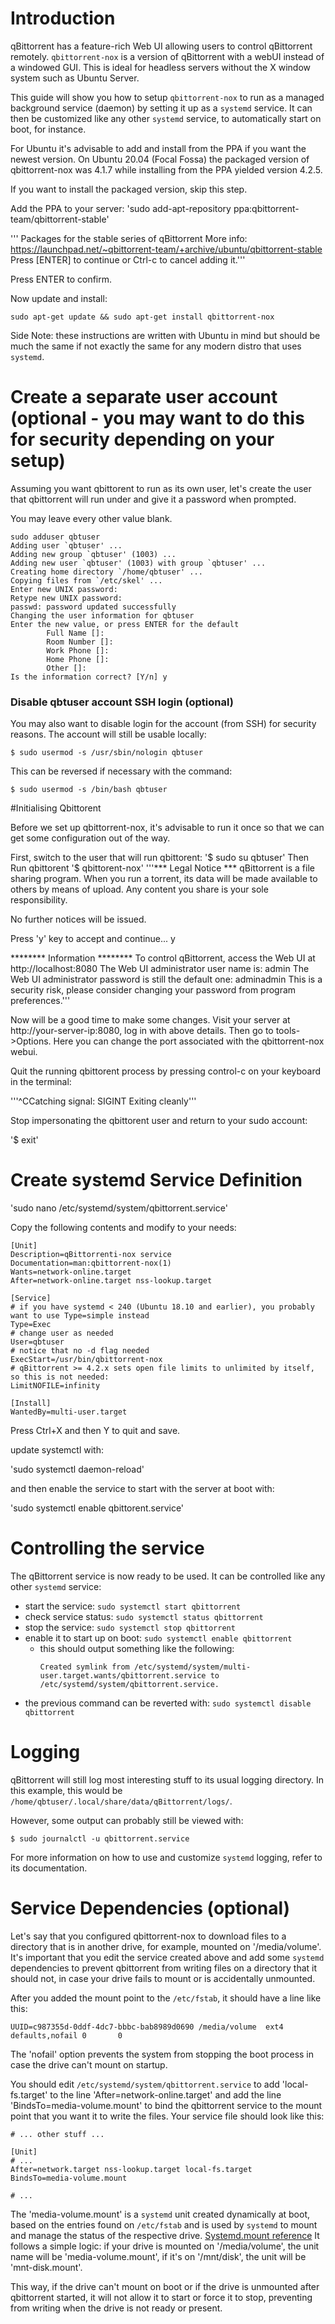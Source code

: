 # Introduction

qBittorrent has a feature-rich Web UI allowing users to control qBittorrent remotely. `qbittorrent-nox` is a version of qBittorrent with a webUI instead of a windowed GUI. This is ideal for headless servers without the X window system such as Ubuntu Server.

This guide will show you how to setup `qbittorrent-nox` to run as a managed background service (daemon) by setting it up as a `systemd` service. It can then be customized like any other `systemd` service, to automatically start on boot, for instance.

For Ubuntu it's advisable to add and install from the PPA if you want the newest version. On Ubuntu 20.04 (Focal Fossa) the packaged version of qbittorrent-nox was 4.1.7 while installing from the PPA yielded version 4.2.5.


If you want to install the packaged version, skip this step.  

Add the PPA to your server:
'sudo add-apt-repository ppa:qbittorrent-team/qbittorrent-stable'

''' Packages for the stable series of qBittorrent
 More info: https://launchpad.net/~qbittorrent-team/+archive/ubuntu/qbittorrent-stable
Press [ENTER] to continue or Ctrl-c to cancel adding it.'''  

Press ENTER to confirm.  

Now update and install:  

`sudo apt-get update && sudo apt-get install qbittorrent-nox`  

Side Note: these instructions are written with Ubuntu in mind but should be much the same if not exactly the same for any modern distro that uses `systemd`.

# Create a separate user account (optional - you may want to do this for security depending on your setup)

Assuming you want qbittorent to run as its own user, let's create the user that qbittorrent will run under and give it a password when prompted.

You may leave every other value blank.

```
sudo adduser qbtuser
Adding user `qbtuser' ...
Adding new group `qbtuser' (1003) ...
Adding new user `qbtuser' (1003) with group `qbtuser' ...
Creating home directory `/home/qbtuser' ...
Copying files from `/etc/skel' ...
Enter new UNIX password:
Retype new UNIX password:
passwd: password updated successfully
Changing the user information for qbtuser
Enter the new value, or press ENTER for the default
        Full Name []:
        Room Number []:
        Work Phone []:
        Home Phone []:
        Other []:
Is the information correct? [Y/n] y
```

### Disable qbtuser account SSH login (optional)

You may also want to disable login for the account (from SSH) for security reasons. The account will still be usable locally:

```
$ sudo usermod -s /usr/sbin/nologin qbtuser
```

This can be reversed if necessary with the command:

```
$ sudo usermod -s /bin/bash qbtuser
```
#Initialising Qbittorent

Before we set up qbittorrent-nox, it's advisable to run it once so that we can get some configuration out of the way.

First, switch to the user that will run qbittorent:
'$ sudo su qbtuser'
Then Run qbittorent
'$ qbittorent-nox'
'''*** Legal Notice ***
qBittorrent is a file sharing program. When you run a torrent, its data will be made available to others by means of upload. Any content you share is your sole responsibility.

No further notices will be issued.

Press 'y' key to accept and continue...
y

******** Information ********
To control qBittorrent, access the Web UI at http://localhost:8080
The Web UI administrator user name is: admin
The Web UI administrator password is still the default one: adminadmin
This is a security risk, please consider changing your password from program preferences.'''

Now will be a good time to make some changes. Visit your server at http://your-server-ip:8080, log in with above details. Then go to tools->Options. Here you can change the port associated with the qbittorrent-nox webui.

Quit the running qbittorent process by pressing control-c on your keyboard in the terminal:

'''^CCatching signal: SIGINT
Exiting cleanly'''

Stop impersonating the qbittorent user and return to your sudo account:

'$ exit'

# Create systemd Service Definition

'sudo nano /etc/systemd/system/qbittorrent.service'

Copy the following contents and modify to your needs:
```
[Unit]
Description=qBittorrenti-nox service
Documentation=man:qbittorrent-nox(1)
Wants=network-online.target
After=network-online.target nss-lookup.target

[Service]
# if you have systemd < 240 (Ubuntu 18.10 and earlier), you probably want to use Type=simple instead
Type=Exec
# change user as needed
User=qbtuser
# notice that no -d flag needed
ExecStart=/usr/bin/qbittorrent-nox
# qBittorrent >= 4.2.x sets open file limits to unlimited by itself, so this is not needed:
LimitNOFILE=infinity

[Install]
WantedBy=multi-user.target
```

Press Ctrl+X and then Y to quit and save.

update systemctl with:

'sudo systemctl daemon-reload'

and then enable the service to start with the server at boot with:

'sudo systemctl enable qbittorent.service'

# Controlling the service

The qBittorrent service is now ready to be used. It can be controlled like any other `systemd` service:

- start the service: `sudo systemctl start qbittorrent`
- check service status: `sudo systemctl status qbittorrent`
- stop the service: `sudo systemctl stop qbittorrent`
- enable it to start up on boot: `sudo systemctl enable qbittorrent`
    - this should output something like the following:
        ```
        Created symlink from /etc/systemd/system/multi-user.target.wants/qbittorrent.service to /etc/systemd/system/qbittorrent.service.
        ```
- the previous command can be reverted with: `sudo systemctl disable qbittorrent`

# Logging

qBittorrent will still log most interesting stuff to its usual logging directory. In this example, this would be `/home/qbtuser/.local/share/data/qBittorrent/logs/`.

However, some output can probably still be viewed with:

```
$ sudo journalctl -u qbittorrent.service
```

For more information on how to use and customize `systemd` logging, refer to its documentation.

# Service Dependencies (optional)

Let's say that you configured qbittorrent-nox to download files to a directory that is in another drive, for example, mounted on '/media/volume'.
It's important that you edit the service created above and add some `systemd` dependencies to prevent qbittorrent from writing files on a directory that it should not, in case your drive fails to mount or is accidentally unmounted.

After you added the mount point to the `/etc/fstab`, it should have a line like this:
```
UUID=c987355d-0ddf-4dc7-bbbc-bab8989d0690 /media/volume  ext4     defaults,nofail 0       0
```
The 'nofail' option prevents the system from stopping the boot process in case the drive can't mount on startup.

You should edit `/etc/systemd/system/qbittorrent.service` to add 'local-fs.target' to the line 'After=network-online.target' and add the line 'BindsTo=media-volume.mount' to bind the qbittorrent service to the mount point that you want it to write the files. Your service file should look like this: 
```
# ... other stuff ...

[Unit]
# ...
After=network.target nss-lookup.target local-fs.target
BindsTo=media-volume.mount

# ...
```

The 'media-volume.mount' is a `systemd` unit created dynamically at boot, based on the entries found on `/etc/fstab`
and is used by `systemd` to mount and manage the status of the respective drive. [Systemd.mount reference](http://man7.org/linux/man-pages/man5/systemd.mount.5.html)
It follows a simple logic: if your drive is mounted on '/media/volume', the unit name will be 'media-volume.mount', if it's on '/mnt/disk', the unit will be 'mnt-disk.mount'.

This way, if the drive can't mount on boot or if the drive is unmounted after qbittorrent started, it will not allow it to start or force it to stop, preventing from writing when the drive is not ready or present.